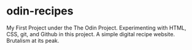 # odin-recipes

My First Project under the The Odin Project. Experimenting with HTML, CSS, git, and Github in this project. A simple digital recipe website. Brutalism at its peak.